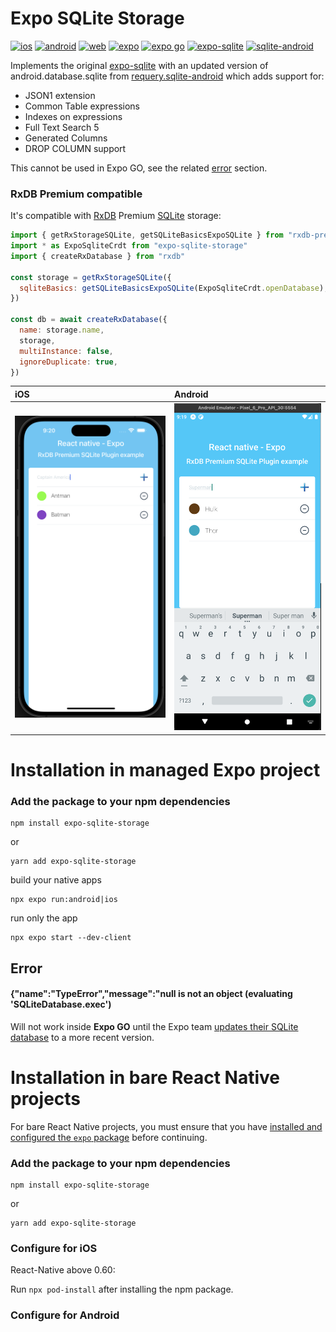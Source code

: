 # Expo SQLite Storage

[![ios](https://img.shields.io/badge/ios-%E2%9C%94%EF%B8%8F-white)](#)
[![android](https://img.shields.io/badge/android-%E2%9C%94%EF%B8%8F-white)](#)
[![web](https://img.shields.io/badge/web-%E2%9D%8C-white)](#)
[![expo](https://img.shields.io/badge/expo-%E2%9C%94%EF%B8%8F-white)](#)
[![expo go](https://img.shields.io/badge/expo%20go-%E2%9D%8C-white)](#)
[![expo-sqlite](https://img.shields.io/badge/expo/expo--sqlite-11.1.1-black)](https://github.com/expo/expo/tree/main/packages/expo-sqlite)
[![sqlite-android](https://img.shields.io/badge/requery/sqlite--android-3.41.1-black)](https://github.com/requery/sqlite-android)

Implements the original [expo-sqlite](https://github.com/expo/expo/tree/main/packages/expo-sqlite) with an updated version of android.database.sqlite from [requery.sqlite-android](https://github.com/requery/sqlite-android) which adds support for:

- JSON1 extension
- Common Table expressions
- Indexes on expressions
- Full Text Search 5
- Generated Columns
- DROP COLUMN support

This cannot be used in Expo GO, see the related [error](#error) section.

### RxDB Premium compatible

It's compatible with [RxDB](https://github.com/pubkey/rxdb) Premium [SQLite](https://rxdb.info/rx-storage-sqlite.html) storage:

```js
import { getRxStorageSQLite, getSQLiteBasicsExpoSQLite } from "rxdb-premium/plugins/storage-sqlite"
import * as ExpoSqliteCrdt from "expo-sqlite-storage"
import { createRxDatabase } from "rxdb"

const storage = getRxStorageSQLite({
  sqliteBasics: getSQLiteBasicsExpoSQLite(ExpoSqliteCrdt.openDatabase),
})

const db = await createRxDatabase({
  name: storage.name,
  storage,
  multiInstance: false,
  ignoreDuplicate: true,
})
```

| iOS                                                  | Android                                                  |
| :--------------------------------------------------- | :------------------------------------------------------- |
| <img width="440" alt="image" src="./assets/ios.png"> | <img width="400" alt="image" src="./assets/android.png"> |

# Installation in managed Expo project

### Add the package to your npm dependencies

```
npm install expo-sqlite-storage
```

or

```
yarn add expo-sqlite-storage
```

build your native apps

```
npx expo run:android|ios
```

run only the app

```
npx expo start --dev-client
```

## Error

#### {"name":"TypeError","message":"null is not an object (evaluating 'SQLiteDatabase.exec')

Will not work inside **Expo GO** until the Expo team [updates their SQLite database](https://expo.canny.io/feature-requests/p/expo-sqlite-ship-newer-sqlite3-version-on-android) to a more recent version.

# Installation in bare React Native projects

For bare React Native projects, you must ensure that you have [installed and configured the `expo` package](https://docs.expo.dev/bare/installing-expo-modules/) before continuing.

### Add the package to your npm dependencies

```
npm install expo-sqlite-storage
```

or

```
yarn add expo-sqlite-storage
```

### Configure for iOS

React-Native above 0.60:

Run `npx pod-install` after installing the npm package.

### Configure for Android
